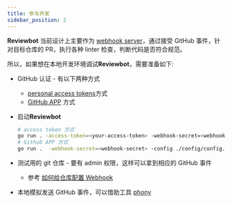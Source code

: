 ```yaml
---
title: 参与开发
sidebar_position: 2
---
```


**Reviewbot** 当前设计上主要作为 [webhook server](https://docs.github.com/en/webhooks/about-webhooks)，通过接受 GitHub 事件，针对目标仓库的 PR，执行各种 linter 检查，判断代码是否符合规范。

所以，如果想在本地开发环境调试**Reviewbot**，需要准备如下:

- GitHub 认证 - 有以下两种方式
  - [personal access tokens](https://docs.github.com/en/authentication/keeping-your-account-and-data-secure/managing-your-personal-access-tokens)方式
  - [GitHub APP](https://docs.github.com/en/apps) 方式
- 启动**Reviewbot**

  ```bash
  # access token 方式
  go run . -access-token=<your-access-token> -webhook-secret=<webhook-secret> -config ./config/config.yaml -log-level 0
  # Github APP 方式
  go run .  -webhook-secret=<webhook-secret> -config ./config/config.yaml -log-level 0 -app-id=<github_app_id>  -app-private-key=<github_app_private_key>
  ```

- 测试用的 git 仓库 - 要有 admin 权限，这样可以拿到相应的 GitHub 事件
  - 参考 [如何给仓库配置 Webhook](https://docs.github.com/en/webhooks/using-webhooks/creating-webhooks)
- 本地模拟发送 GitHub 事件，可以借助工具 [phony](https://github.com/qiniu/reviewbot/tree/master/tools/phony)
